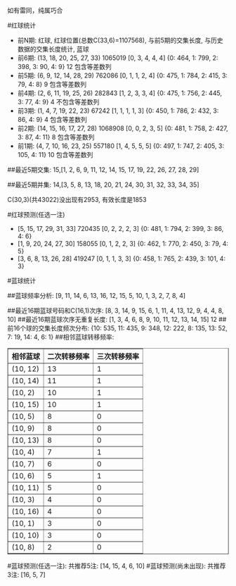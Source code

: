 <!-- 
.. title: 双色球2015022期(2015-02-26)数据分析报告
.. slug: slott-2015022-2015-02-26-report
.. date: 2015-02-27 08:00:00 UTC+08:00
.. tags: Lottery
.. link: 
.. description: 
.. type: text
-->

如有雷同，纯属巧合

<!-- TEASER_END-->

#红球统计

- 前N期: 红球, 红球位置(总数C(33,6)=1107568), 与前5期的交集长度, 与历史数据的交集长度统计, 蓝球
- 前6期: (13, 18, 20, 25, 27, 33) 1065019 [0, 3, 4, 4, 4] {0: 464, 1: 799, 2: 398, 3: 90, 4: 9} 12 包含等差数列
- 前5期: (6, 9, 12, 14, 28, 29) 762086 [0, 1, 1, 2, 4] {0: 475, 1: 784, 2: 415, 3: 79, 4: 8} 9 包含等差数列
- 前4期: (2, 6, 11, 19, 25, 26) 282843 [1, 2, 3, 3, 4] {0: 475, 1: 756, 2: 445, 3: 77, 4: 9} 4 不包含等差数列
- 前3期: (1, 4, 7, 19, 22, 23) 67242 [1, 1, 1, 1, 3] {0: 450, 1: 786, 2: 432, 3: 86, 4: 9} 4 包含等差数列
- 前2期: (14, 15, 16, 17, 27, 28) 1068908 [0, 0, 2, 3, 5] {0: 481, 1: 758, 2: 427, 3: 87, 4: 11} 8 包含等差数列
- 前1期: (4, 7, 10, 16, 23, 25) 557180 [1, 4, 5, 5, 5] {0: 497, 1: 747, 2: 405, 3: 105, 4: 11} 10 包含等差数列

##最近5期交集:
15,[1, 2, 6, 9, 11, 12, 14, 15, 17, 19, 22, 26, 27, 28, 29]

##最近5期并集:
14,[3, 5, 8, 13, 18, 20, 21, 24, 30, 31, 32, 33, 34, 35]

C(30,3)(共43022)没出现有2953, 
有效长度是1853

#红球预测(任选一注)

- [5, 15, 17, 29, 31, 33] 720435 [0, 2, 2, 2, 3] {0: 481, 1: 794, 2: 399, 3: 86, 4: 6}
- [1, 9, 20, 24, 27, 30] 158055 [0, 1, 2, 2, 3] {0: 462, 1: 770, 2: 450, 3: 79, 4: 5}
- [3, 6, 8, 13, 26, 28] 419247 [0, 1, 1, 3, 3] {0: 458, 1: 765, 2: 439, 3: 101, 4: 3}

#蓝球统计

##蓝球频率分析:
[9, 11, 14, 6, 13, 16, 12, 15, 5, 10, 1, 3, 2, 7, 8, 4]

##最近16期蓝球号码和C(16,1)次序:
[8, 3, 14, 9, 15, 6, 1, 11, 4, 13, 12, 9, 4, 4, 8, 10]
##最近16期蓝球次序无重复长度:
[1, 3, 4, 6, 8, 9, 10, 11, 12, 13, 14, 15] 12
##前16个球的交集长度频次分布:
{10: 535, 11: 435, 9: 348, 12: 222, 8: 135, 13: 52, 7: 19, 14: 4, 6: 1}
##相邻蓝球转移频率:
<table border="1" class="table table-striped dataframe">
  <thead>
    <tr style="text-align: right;">
      <th>相邻蓝球</th>
      <th>二次转移频率</th>
      <th>三次转移频率</th>
    </tr>
  </thead>
  <tbody>
    <tr>
      <td> (10, 12)</td>
      <td> 13</td>
      <td> 1</td>
    </tr>
    <tr>
      <td> (10, 14)</td>
      <td> 11</td>
      <td> 1</td>
    </tr>
    <tr>
      <td>  (10, 2)</td>
      <td> 10</td>
      <td> 1</td>
    </tr>
    <tr>
      <td> (10, 15)</td>
      <td> 10</td>
      <td> 1</td>
    </tr>
    <tr>
      <td>  (10, 5)</td>
      <td>  8</td>
      <td> 0</td>
    </tr>
    <tr>
      <td>  (10, 9)</td>
      <td>  8</td>
      <td> 0</td>
    </tr>
    <tr>
      <td> (10, 13)</td>
      <td>  8</td>
      <td> 0</td>
    </tr>
    <tr>
      <td>  (10, 4)</td>
      <td>  7</td>
      <td> 1</td>
    </tr>
    <tr>
      <td>  (10, 7)</td>
      <td>  6</td>
      <td> 0</td>
    </tr>
    <tr>
      <td>  (10, 6)</td>
      <td>  5</td>
      <td> 1</td>
    </tr>
    <tr>
      <td> (10, 11)</td>
      <td>  5</td>
      <td> 0</td>
    </tr>
    <tr>
      <td>  (10, 3)</td>
      <td>  4</td>
      <td> 0</td>
    </tr>
    <tr>
      <td> (10, 16)</td>
      <td>  4</td>
      <td> 0</td>
    </tr>
    <tr>
      <td>  (10, 1)</td>
      <td>  3</td>
      <td> 0</td>
    </tr>
    <tr>
      <td> (10, 10)</td>
      <td>  3</td>
      <td> 0</td>
    </tr>
    <tr>
      <td>  (10, 8)</td>
      <td>  2</td>
      <td> 0</td>
    </tr>
  </tbody>
</table>
#蓝球预测(任选一注):
共推荐5注: [14, 15, 4, 6, 10]
#蓝球预测(尚未出现):
共推荐3注: [16, 5, 7]

